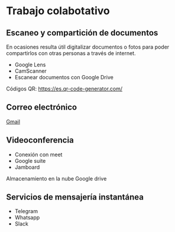 # Trabajo colabotativo

## Escaneo y compartición de documentos

En ocasiones resulta útil digitalizar documentos o fotos para poder compartirlos con otras personas a través de internet.

- Google Lens
- CamScanner
- Escanear documentos con Google Drive

Códigos QR: https://es.qr-code-generator.com/

## Correo electrónico

[Gmail](gmail.md)

## Videoconferencia

- Conexión con meet
- Google suite
- Jamboard

Almacenamiento en la nube
Google drive

## Servicios de mensajería instantánea

- Telegram
- Whatsapp
- Slack

